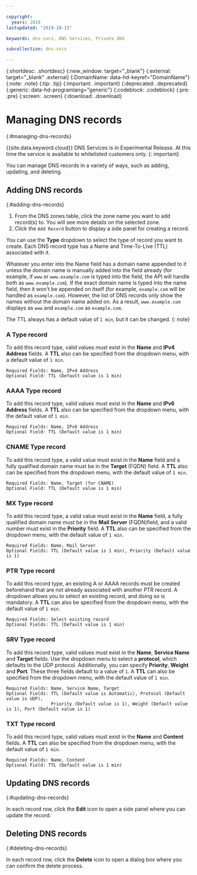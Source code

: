 ```yaml
---

copyright:
  years: 2019
lastupdated: "2019-10-15"

keywords: dns-svcs, DNS Services, Private DNS

subcollection: dns-svcs

---
```


{:shortdesc: .shortdesc}
{:new_window: target="_blank"}
{:external: target="_blank" .external}
{:DomainName: data-hd-keyref="DomainName"}
{:note: .note}
{:tip: .tip}
{:important: .important}
{:deprecated: .deprecated}
{:generic: data-hd-programlang="generic"}
{:codeblock: .codeblock}
{:pre: .pre}
{:screen: .screen}
{:download: .download}


# Managing DNS records
{:#managing-dns-records}

{{site.data.keyword.cloud}} DNS Services is in Experimental Release. At this time the service is available to whitelisted customers only.
{: important}

You can manage DNS records in a variety of ways, such as adding, updating, and deleting.

## Adding DNS records
{:#adding-dns-records}

  1. From the DNS zones table, click the zone name you want to add record(s) to. You will see more details on the selected zone. 
  2. Click the `Add Record` button to display a side panel for creating a record.

You can use the **Type** dropdown to select the type of record you want to create. Each DNS record type has a Name and Time-To-Live (TTL) associated with it. 

Whatever you enter into the Name field has a domain name appended to it unless the domain name is manually added into the field already (for example, if `www` or `www.example.com` is typed into the field, the API will handle both as `www.example.com`). If the exact domain name is typed into the name field, then it won't be appended on itself (for example, `example.com` will be handled as `example.com`). However, the list of DNS records only show the names without the domain name added on. As a result, `www.example.com` displays as `www` and `example.com` as `example.com`. 

The TTL always has a default value of `1 min`, but it can be changed.
{: note}

### A Type record

To add this record type, valid values must exist in the **Name** and **IPv4 Address** fields. A **TTL** also can be specified from the dropdown menu, with a default value of `1 min`.

    Required Fields: Name, IPv4 Address
    Optional Field: TTL (Default value is 1 min)

### AAAA Type record

To add this record type, valid values must exist in the **Name** and **IPv6 Address** fields. A **TTL** also can be specified from the dropdown menu, with the default value of `1 min`.

    Required Fields: Name, IPv6 Address
    Optional Field: TTL (Default value is 1 min)

### CNAME Type record

To add this record type, a valid value must exist in the **Name** field and a fully qualified domain name must be in the **Target** (FQDN) field. A **TTL** also can be specified from the dropdown menu, with the default value of `1 min`.

    Required Fields: Name, Target (for CNAME)
    Optional Field: TTL (Default value is 1 min)

### MX Type record

To add this record type, a valid value must exist in the **Name** field, a fully qualified domain name must be in the **Mail Server** (FQDN)field, and a valid number must exist in the **Priority** field. A **TTL** also can be specified from the dropdown menu, with the default value of `1 min`.

    Required Fields: Name, Mail Server
    Optional Fields: TTL (Default value is 1 min), Priority (Default value is 1)

### PTR Type record

To add this record type, an existing A or AAAA records must be created beforehand that are not already associated with another PTR record. A dropdown allows you to select an existing record, and doing so is mandatory. A **TTL** can also be specified from the dropdown menu, with the default value of `1 min`.

    Required Fields: Select existing record
    Optional Fields: TTL (Default value is 1 min)

### SRV Type record

To add this record type, valid values must exist in the **Name**, **Service Name** and **Target** fields. Use the dropdown menu to select a **protocol**, which defaults to the UDP protocol. Additionally, you can specify **Priority**, **Weight** and **Port**. These three fields default to a value of `1`. A **TTL** can also be specified from the dropdown menu, with the default value of `1 min`.

    Required Fields: Name, Service Name, Target
    Optional Fields: TTL (Default value is Automatic), Protocol (Default value is UDP),
                     Priority (Default value is 1), Weight (Default value is 1), Port (Default value is 1)

### TXT Type record

To add this record type, valid values must exist in the **Name** and **Content** fields. A **TTL** can also be specified from the dropdown menu, with the default value of `1 min`.

    Required Fields: Name, Content
    Optional Field: TTL (Default value is 1 min)

## Updating DNS records
{:#updating-dns-records}

In each record row, click the **Edit** icon to open a side panel where you can update the record.

## Deleting DNS records
{:#deleting-dns-records}

In each record row, click the **Delete** icon to open a dialog box where you can confirm the delete process.
